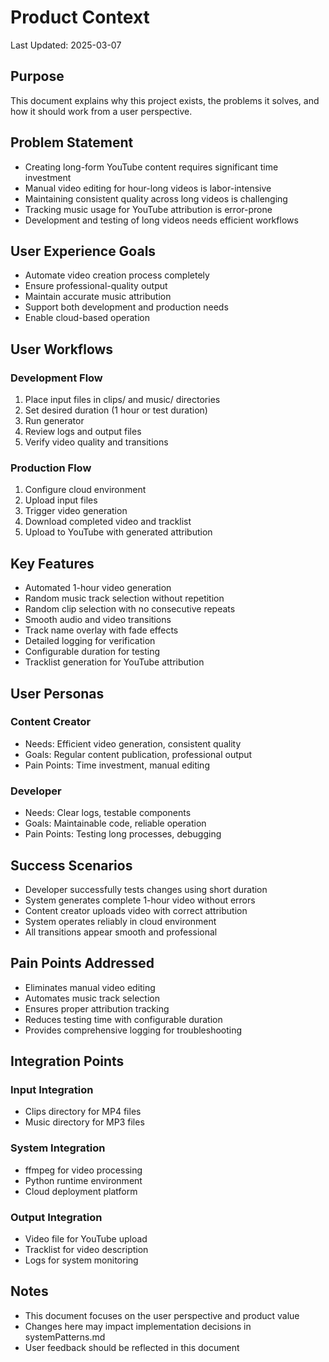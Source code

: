 # Product Context

Last Updated: 2025-03-07

## Purpose
This document explains why this project exists, the problems it solves, and how it should work from a user perspective.

## Problem Statement
- Creating long-form YouTube content requires significant time investment
- Manual video editing for hour-long videos is labor-intensive
- Maintaining consistent quality across long videos is challenging
- Tracking music usage for YouTube attribution is error-prone
- Development and testing of long videos needs efficient workflows

## User Experience Goals
- Automate video creation process completely
- Ensure professional-quality output
- Maintain accurate music attribution
- Support both development and production needs
- Enable cloud-based operation

## User Workflows
### Development Flow
1. Place input files in clips/ and music/ directories
2. Set desired duration (1 hour or test duration)
3. Run generator
4. Review logs and output files
5. Verify video quality and transitions

### Production Flow
1. Configure cloud environment
2. Upload input files
3. Trigger video generation
4. Download completed video and tracklist
5. Upload to YouTube with generated attribution

## Key Features
- Automated 1-hour video generation
- Random music track selection without repetition
- Random clip selection with no consecutive repeats
- Smooth audio and video transitions
- Track name overlay with fade effects
- Detailed logging for verification
- Configurable duration for testing
- Tracklist generation for YouTube attribution

## User Personas
### Content Creator
- Needs: Efficient video generation, consistent quality
- Goals: Regular content publication, professional output
- Pain Points: Time investment, manual editing

### Developer
- Needs: Clear logs, testable components
- Goals: Maintainable code, reliable operation
- Pain Points: Testing long processes, debugging

## Success Scenarios
- Developer successfully tests changes using short duration
- System generates complete 1-hour video without errors
- Content creator uploads video with correct attribution
- System operates reliably in cloud environment
- All transitions appear smooth and professional

## Pain Points Addressed
- Eliminates manual video editing
- Automates music track selection
- Ensures proper attribution tracking
- Reduces testing time with configurable duration
- Provides comprehensive logging for troubleshooting

## Integration Points
### Input Integration
- Clips directory for MP4 files
- Music directory for MP3 files

### System Integration
- ffmpeg for video processing
- Python runtime environment
- Cloud deployment platform

### Output Integration
- Video file for YouTube upload
- Tracklist for video description
- Logs for system monitoring

## Notes
- This document focuses on the user perspective and product value
- Changes here may impact implementation decisions in systemPatterns.md
- User feedback should be reflected in this document
